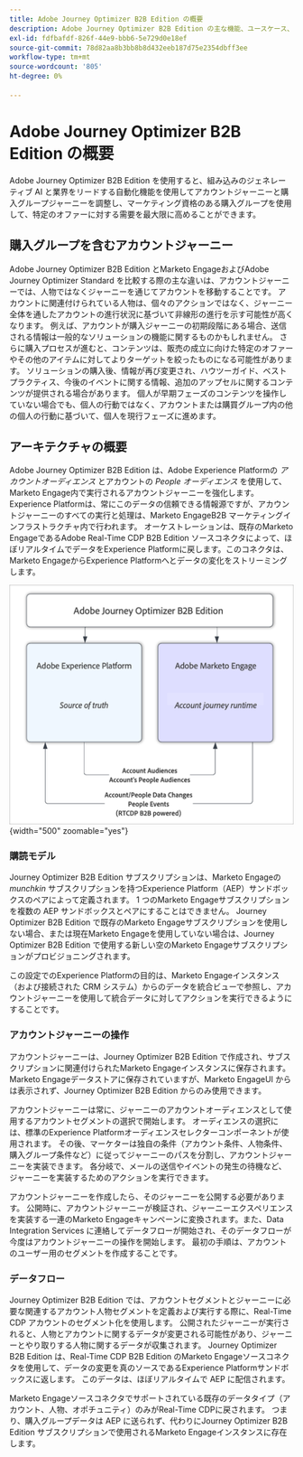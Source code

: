 ```yaml
---
title: Adobe Journey Optimizer B2B Edition の概要
description: Adobe Journey Optimizer B2B Edition の主な機能、ユースケース、アーキテクチャについて説明します。
exl-id: fdfbafdf-826f-44e9-bbb6-5e729d0e18ef
source-git-commit: 78d82aa8b3bb8b8d432eeb187d75e2354dbff3ee
workflow-type: tm+mt
source-wordcount: '805'
ht-degree: 0%

---
```


# Adobe Journey Optimizer B2B Edition の概要

Adobe Journey Optimizer B2B Edition を使用すると、組み込みのジェネレーティブ AI と業界をリードする自動化機能を使用してアカウントジャーニーと購入グループジャーニーを調整し、マーケティング資格のある購入グループを使用して、特定のオファーに対する需要を最大限に高めることができます。

## 購入グループを含むアカウントジャーニー

Adobe Journey Optimizer B2B Edition とMarketo EngageおよびAdobe Journey Optimizer Standard を比較する際の主な違いは、アカウントジャーニーでは、人物ではなくジャーニーを通じてアカウントを移動することです。 アカウントに関連付けられている人物は、個々のアクションではなく、ジャーニー全体を通したアカウントの進行状況に基づいて非線形の進行を示す可能性が高くなります。 例えば、アカウントが購入ジャーニーの初期段階にある場合、送信される情報は一般的なソリューションの機能に関するものかもしれません。 さらに購入プロセスが進むと、コンテンツは、販売の成立に向けた特定のオファーやその他のアイテムに対してよりターゲットを絞ったものになる可能性があります。 ソリューションの購入後、情報が再び変更され、ハウツーガイド、ベストプラクティス、今後のイベントに関する情報、追加のアップセルに関するコンテンツが提供される場合があります。 個人が早期フェーズのコンテンツを操作していない場合でも、個人の行動ではなく、アカウントまたは購買グループ内の他の個人の行動に基づいて、個人を現行フェーズに進めます。

## アーキテクチャの概要

Adobe Journey Optimizer B2B Edition は、Adobe Experience Platformの _アカウントオーディエンス_ とアカウントの _People オーディエンス_ を使用して、Marketo Engage内で実行されるアカウントジャーニーを強化します。 Experience Platformは、常にこのデータの信頼できる情報源ですが、アカウントジャーニーのすべての実行と処理は、Marketo EngageB2B マーケティングインフラストラクチャ内で行われます。 オーケストレーションは、既存のMarketo EngageであるAdobe Real-Time CDP B2B Edition ソースコネクタによって、ほぼリアルタイムでデータをExperience Platformに戻します。このコネクタは、Marketo EngageからExperience Platformへとデータの変化をストリーミングします。

![ データアーキテクチャの概要 ](./assets/high-level-data-architecture.png){width="500" zoomable="yes"}

### 購読モデル

Journey Optimizer B2B Edition サブスクリプションは、Marketo Engageの _munchkin_ サブスクリプションを持つExperience Platform（AEP）サンドボックスのペアによって定義されます。 1 つのMarketo Engageサブスクリプションを複数の AEP サンドボックスとペアにすることはできません。 Journey Optimizer B2B Edition で既存のMarketo Engageサブスクリプションを使用しない場合、または現在Marketo Engageを使用していない場合は、Journey Optimizer B2B Edition で使用する新しい空のMarketo Engageサブスクリプションがプロビジョニングされます。

この設定でのExperience Platformの目的は、Marketo Engageインスタンス（および接続された CRM システム）からのデータを統合ビューで参照し、アカウントジャーニーを使用して統合データに対してアクションを実行できるようにすることです。

### アカウントジャーニーの操作

アカウントジャーニーは、Journey Optimizer B2B Edition で作成され、サブスクリプションに関連付けられたMarketo Engageインスタンスに保存されます。 Marketo Engageデータストアに保存されていますが、Marketo EngageUI からは表示されず、Journey Optimizer B2B Edition からのみ使用できます。

アカウントジャーニーは常に、ジャーニーのアカウントオーディエンスとして使用するアカウントセグメントの選択で開始します。 オーディエンスの選択には、標準のExperience Platformオーディエンスセレクターコンポーネントが使用されます。 その後、マーケターは独自の条件（アカウント条件、人物条件、購入グループ条件など）に従ってジャーニーのパスを分割し、アカウントジャーニーを実装できます。 各分岐で、メールの送信やイベントの発生の待機など、ジャーニーを実装するためのアクションを実行できます。

アカウントジャーニーを作成したら、そのジャーニーを公開する必要があります。 公開時に、アカウントジャーニーが検証され、ジャーニーエクスペリエンスを実装する一連のMarketo Engageキャンペーンに変換されます。また、Data Integration Services に連絡してデータフローが開始され、そのデータフローが今度はアカウントジャーニーの操作を開始します。 最初の手順は、アカウントのユーザー用のセグメントを作成することです。

### データフロー

Journey Optimizer B2B Edition では、アカウントセグメントとジャーニーに必要な関連するアカウント人物セグメントを定義および実行する際に、Real-Time CDP アカウントのセグメント化を使用します。 公開されたジャーニーが実行されると、人物とアカウントに関するデータが変更される可能性があり、ジャーニーとやり取りする人物に関するデータが収集されます。 Journey Optimizer B2B Edition は、Real-Time CDP B2B Edition のMarketo Engageソースコネクタを使用して、データの変更を真のソースであるExperience Platformサンドボックスに返します。  このデータは、ほぼリアルタイムで AEP に配信されます。

Marketo Engageソースコネクタでサポートされている既存のデータタイプ（アカウント、人物、オポチュニティ）のみがReal-Time CDPに戻されます。 つまり、購入グループデータは AEP に送られず、代わりにJourney Optimizer B2B Edition サブスクリプションで使用されるMarketo Engageインスタンスに存在します。
